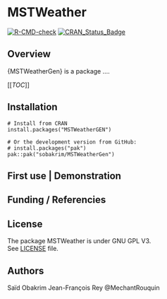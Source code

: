 # MSTWeather

<!-- badges: start -->
[![R-CMD-check](https://github.com/sobakrim/MSTWeatherGen/actions/workflows/r-package-check.yml/badge.svg)](https://github.com/sobakrim/MSTWeatherGen/actions/workflows/r-package-check.yml)
[![CRAN_Status_Badge](https://www.r-pkg.org/badges/version/MSTWeatherGen)](https://cran.r-project.org/package=MSTWeatherGen)
<!-- badges: end -->

## Overview

{MSTWeatherGen} is a package ....

[[_TOC_]]


## Installation

```{r eval=FALSE}
# Install from CRAN
install.packages("MSTWeatherGEN")

# Or the development version from GitHub:
# install.packages("pak")
pak::pak("sobakrim/MSTWeatherGen")
```

## First use | Demonstration


## Funding / Referencies


## License

The package MSTWeather is under GNU GPL V3.   
See [LICENSE](LICENSE) file.  

## Authors

Saïd Obakrim
Jean-François Rey @MechantRouquin

